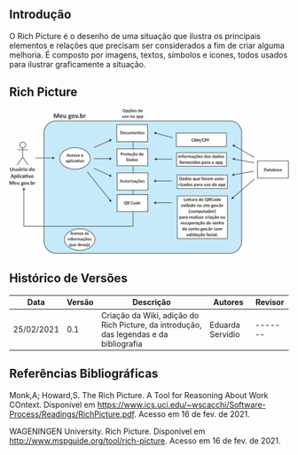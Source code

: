 ## Introdução

O Rich Picture é o desenho de uma situação que ilustra os principais elementos e relações que precisam ser considerados a fim de criar alguma melhoria. É composto por imagens, textos, símbolos e ícones, todos usados ​​para ilustrar graficamente a situação. 

## Rich Picture

<img alt = "rich_picture" src="docs/Pre-Rastreabilidade/Rich_Picture.jpg" width = "600"/>

## Histórico de Versões

| Data       | Versão | Descrição                                                                                 | Autores             | Revisor |
| ---------- | ------ | ----------------------------------------------------------------------------------------- | ------------------- | ------- |
| 25/02/2021 | 0.1    | Criação da Wiki, adição do Rich Picture, da introdução, das legendas e da bibliografia    | Eduarda Servidio    | ------- |

## Referências Bibliográficas

Monk,A; Howard,S. The Rich Picture. A Tool for Reasoning About Work COntext. Disponível em <https://www.ics.uci.edu/~wscacchi/Software-Process/Readings/RichPicture.pdf>. Acesso em 16 de fev. de 2021.

WAGENINGEN University. Rich Picture. Disponível em <http://www.mspguide.org/tool/rich-picture>. Acesso em 16 de fev. de 2021.
